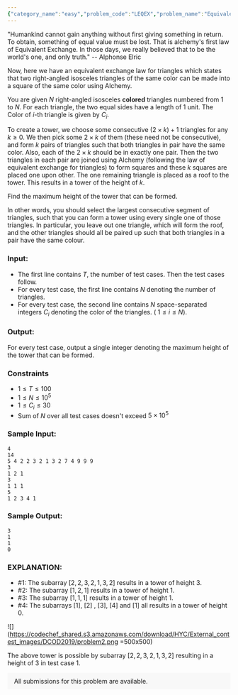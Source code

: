 ```yaml
---
{"category_name":"easy","problem_code":"LEQEX","problem_name":"Equivalent Exchange of Triangles","problemComponents":{"constraints":"","constraintsState":false,"subtasks":"","subtasksState":false,"inputFormat":"","inputFormatState":false,"outputFormat":"","outputFormatState":false,"sampleTestCases":{}},"video_editorial_url":"","languages_supported":{"0":"CPP14","1":"C","2":"JAVA","3":"PYTH 3.6","4":"PYTH","5":"PYP3","6":"CS2","7":"ADA","8":"PYPY","9":"TEXT","10":"PAS fpc","11":"NODEJS","12":"RUBY","13":"PHP","14":"GO","15":"HASK","16":"TCL","17":"PERL","18":"SCALA","19":"LUA","20":"kotlin","21":"BASH","22":"JS","23":"LISP sbcl","24":"rust","25":"PAS gpc","26":"BF","27":"CLOJ","28":"R","29":"D","30":"CAML","31":"FORT","32":"ASM","33":"swift","34":"FS","35":"WSPC","36":"LISP clisp","37":"SQL","38":"SCM guile","39":"PERL6","40":"ERL","41":"CLPS","42":"ICK","43":"NICE","44":"PRLG","45":"ICON","46":"COB","47":"SCM chicken","48":"PIKE","49":"SCM qobi","50":"ST","51":"NEM"},"max_timelimit":2,"source_sizelimit":50000,"problem_author":"sachin_yadav","problem_tester":null,"date_added":"20-10-2019","tags":{"0":"bitmasking","1":"bitwise","2":"dcod2019","3":"easy","4":"sachin_yadav"},"problem_difficulty_level":"Easy-Medium","best_tag":"Bitwise Xor","editorial_url":"https://discuss.codechef.com/problems/LEQEX","time":{"view_start_date":1572633000,"submit_start_date":1572633000,"visible_start_date":1572633000,"end_date":1735669800},"is_direct_submittable":false,"problemDiscussURL":"https://discuss.codechef.com/search?q=LEQEX","is_proctored":false,"visitedContests":{},"layout":"problem"}
---
```

"Humankind cannot gain anything without first giving something in return. To obtain, something of equal value must be lost. That is alchemy's first law of Equivalent Exchange. In those days, we really believed that to be the world's one, and only truth."
                                  -- Alphonse Elric
                                      
Now, here we have an equivalent exchange law for triangles which states that two right-angled isosceles triangles of the same color can be made into a square of the same color using Alchemy.
  
You are given $N$ right-angled isosceles **colored** triangles numbered from $1$ to $N$. For each triangle, the two equal sides have a length of $1$ unit. The Color of $i$-th triangle is given by $C_i$.

To create a tower, we choose some consecutive ($2 \times k)+1$ triangles for any $k \geq 0$. We then pick some $2 \times k$ of them (these need not be consecutive), and form $k$ pairs of triangles such that both triangles in pair have the same color. Also, each of the $2 \times k$ should be in exactly one pair. Then the two triangles in each pair are joined using Alchemy (following the law of equivalent exchange for triangles) to form squares and these $k$ squares are placed one upon other. The one remaining triangle is placed as a roof to the tower. This results in a tower of the height of $k$.

Find the maximum height of the tower that can be formed. 

In other words, you should select the largest consecutive segment of triangles, such that you can form a tower using every single one of those triangles. In particular, you leave out one triangle, which will form the roof, and the other triangles should all be paired up such that both triangles in a pair have the same colour.

### Input:
- The first line contains $T$, the number of test cases. Then the test cases follow. 
- For every test case, the first line contains $N$ denoting the number of triangles.
- For every test case, the second line contains $N$ space-separated integers $C_{i}$ denoting the color of the triangles. ( $1 \leq i \leq N$).


### Output:
For every test case, output a single integer denoting the maximum height of the tower that can be formed.

### Constraints   
- $1 \leq T \leq 100$  
- $1 \leq N \leq 10^{5}$  
- $1 \leq C_{i} \leq 30$ 
- Sum of $N$ over all test cases doesn't exceed $5\times 10^{5}$ 

### Sample Input:
```
4
14
5 4 2 2 3 2 1 3 2 7 4 9 9 9
3
1 2 1
3
1 1 1
5
1 2 3 4 1
```

### Sample Output:
```
3
1
1
0
```

### EXPLANATION:  
- #$1$: The subarray $[2, 2, 3, 2, 1, 3, 2]$ results in a tower of height $3$.
- #$2$: The subarray $[ 1, 2, 1 ]$ results in a tower of height $1$.
- #$3$: The subarray $[ 1, 1, 1 ]$ results in a tower of height $1$. 
- #$4$: The subarrays $[ 1 ]$, $[ 2 ]$ , $[ 3 ]$, $[ 4 ]$ and $[ 1 ]$ all results in a tower of height $0$.
    
![](https://codechef_shared.s3.amazonaws.com/download/HYC/External_contest_images/DCOD2019/problem2.png =500x500)

The above tower is possible by subarray $[2, 2, 3, 2, 1, 3, 2]$ resulting in a height of $3$ in test case $1$.

<aside style='background: #f8f8f8;padding: 10px 15px;'><div>All submissions for this problem are available.</div></aside>